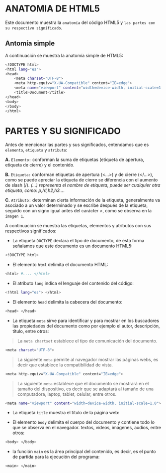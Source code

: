# ANATOMIA DE HTML5
Este documento muestra la `anatomía` del código HTML5 y `las partes con su respectivo significado`.
## Antomía simple
A continuación se muestra la anatomía simple de HTML5:
```bash
<!DOCTYPE html>
<html lang="es">
<head>
    <meta charset="UTF-8">
    <meta http-equiv="X-UA-Compatible" content="IE=edge">
    <meta name="viewport" content="width=device-width, initial-scale=1.0">
    <title>Document</title>
</head>
<body>
</body>
</html>
```
# PARTES Y SU SIGNIFICADO
Antes de mencionar las partes y sus significados, entendamos que es `elemento`, `etiqueta` y `atributo`:

**A.** `Elemento:` conforman la suma de etiquetas (etiqueta de apertura, etiqueta de cierre) y el contenido.

**B.** `Etiqueta:` conforman etiquetas de apertura (<...>) y de cierre (</...>), como se puede apreciar la etiqueta de cierre se diferencia con el aumento de slash (/). _(...) representa el nombre de etiqueta, puede ser cualquier otra etiqueta, como: p,h1,h2,h3..._.

**C.** `Atributo:` determinan cierta información de la etiqueta, generalmente va asociado a un valor determinado y se escribe después de la etiqueta, seguido con un signo igual antes del carácter >, como se observa en la `imagen 1`.

A continuación se muestra las etiquetas, elementos y atributos con sus respectivos significados:
- La etiqueta `DOCTYPE` declara el tipo de documento, de esta forma señalamos que este documento es un documento HTML5:
```bash 
<!DOCTYPE html>
```

- El elemento `html` delimita el documento HTML:
```bash 
<html> #.... </html>
```

- El atributo `lang` indica el lenguaje del contenido del código:
```bash 
<!html lang="es"> </html>
```

- El elemento `head` delimita la cabecera del documento:
```bash 
<head> </head>
```

- La etiqueta `meta` sirve para identificar y para mostrar en los buscadores las propiedades del documento como por ejemplo el autor, descripción, título, entre otros:
> La `meta chartset` establece el tipo de comunicación del documento.
```bash
<meta charset="UTF-8">
```

> La siguiente `meta` permite al navegador mostrar las páginas webs, es decir que establece la compatibilidad de vista.
```bash
<meta http-equiv="X-UA-Compatible" content="IE=edge">
```

> La siguiente `meta` establece que el documento se mostrará en el tamaño del dispositivo, es decir que se adaptará al tamaño de una computadora, laptop, tablet, celular, entre otros.
```bash
<meta name="viewport" content="width=device-width, initial-scale=1.0">
```
- La etiqueta `title` muestra el título de la página web:
<title>Document</title>

- El elemento `body` delimita el cuerpo del documento y contiene todo lo que se observa en el navegador. textos, vídeos, imágenes, audios, entre otros:
```bash
<body> </body>
```

- la función `main` es la área principal del contenido, es decir, es el punto de partida para la ejecución del programa:  
```bash
<main> </main>
```
